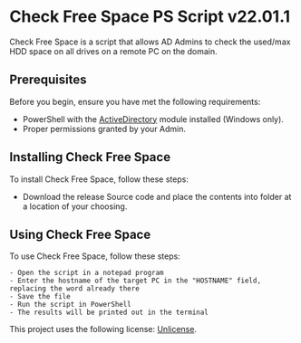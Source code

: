 # Check Free Space PS Script v22.01.1

Check Free Space is a script that allows AD Admins to check the used/max HDD space on all drives on a remote PC on the domain.

## Prerequisites

Before you begin, ensure you have met the following requirements:
* PowerShell with the [ActiveDirectory](https://docs.microsoft.com/en-us/powershell/module/activedirectory/?view=windowsserver2022-ps) module installed (Windows only).
* Proper permissions granted by your Admin.

## Installing Check Free Space

To install Check Free Space, follow these steps:

* Download the release Source code and place the contents into folder at a location of your choosing.

## Using Check Free Space

To use Check Free Space, follow these steps:

```
- Open the script in a notepad program
- Enter the hostname of the target PC in the "HOSTNAME" field, replacing the word already there
- Save the file
- Run the script in PowerShell
- The results will be printed out in the terminal
```

This project uses the following license: [Unlicense](https://unlicense.org).

